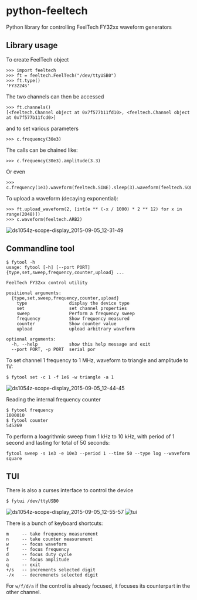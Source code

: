 # python-feeltech
Python library for controlling FeelTech FY32xx waveform generators

## Library usage

To create FeelTech object

```
>>> import feeltech
>>> ft = feeltech.FeelTech("/dev/ttyUSB0")
>>> ft.type()
'FY3224S'
```

The two channels can then be accessed

```
>>> ft.channels()
[<feeltech.Channel object at 0x7f577b11fd10>, <feeltech.Channel object at 0x7f577b11fcd0>]
```

and to set various parameters

```
>>> c.frequency(30e3)
```

The calls can be chained like:

```
>>> c.frequency(30e3).amplitude(3.3)
```

Or even

```
>>> c.frequency(1e3).waveform(feeltech.SINE).sleep(3).waveform(feeltech.SQUARE)
```

To upload a waveform (decaying exponential):

```
>>> ft.upload_waveform(2, [int(e ** (-x / 1000) * 2 ** 12) for x in range(2048)])
>>> c.waveform(feeltech.ARB2)
```

![ds1054z-scope-display_2015-09-05_12-31-49](https://cloud.githubusercontent.com/assets/3966931/9698867/5316aea6-53ca-11e5-9fa5-effcb74e3c12.png)


## Commandline tool

```
$ fytool -h
usage: fytool [-h] [--port PORT] {type,set,sweep,frequency,counter,upload} ...

FeelTech FY32xx control utility

positional arguments:
  {type,set,sweep,frequency,counter,upload}
    type                display the device type
    set                 set channel properties
    sweep               Perform a frequency sweep
    frequency           Show frequency measured
    counter             Show counter value
    upload              upload arbitrary waveform

optional arguments:
  -h, --help            show this help message and exit
  --port PORT, -p PORT  serial por
```

To set channel 1 frequency to 1 MHz, waveform to triangle and amplitude to 1V:

```
$ fytool set -c 1 -f 1e6 -w triangle -a 1
```

![ds1054z-scope-display_2015-09-05_12-44-45](https://cloud.githubusercontent.com/assets/3966931/9698904/188551be-53cc-11e5-9e44-564130314562.png)

Reading the internal frequency counter

```
$ fytool frequency
1000010
$ fytool counter
545269
```

To perform a loagrithmic sweep from 1 kHz to 10 kHz, with period of 1 second and lasting for total of 50 seconds:

```
fytool sweep -s 1e3 -e 10e3 --period 1 --time 50 --type log --waveform square
```

## TUI

There is also a curses interface to control the device

```
$ fytui /dev/ttyUSB0
```
![ds1054z-scope-display_2015-09-05_12-55-57](https://cloud.githubusercontent.com/assets/3966931/9698935/ae043a7e-53cd-11e5-8dc2-c09d6f370b9c.png)
![tui](https://cloud.githubusercontent.com/assets/3966931/9698931/a54afdfa-53cd-11e5-9791-76b25dc3e66f.png)

There is a bunch of keyboard shortcuts:

```
m     -- take frequency measurement
n     -- take counter measurement
w     -- focus waveform
f     -- focus frequency
d     -- focus duty cycle
a     -- focus amplitude
q     -- exit
+/s   -- increments selected digit
-/x   -- decremenets selected digit
```

For `w/f/d/a` if the control is already focused, it focuses its counterpart in the other channel.
